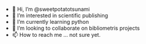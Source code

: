- 👋 Hi, I’m @sweetpotatotsunami
- 👀 I’m interested in scientific publishing
- 🌱 I’m currently learning python
- 💞️ I’m looking to collaborate on bibliometris projects
- 📫 How to reach me ... not sure yet.

<!---
sweetpotatotsunami/sweetpotatotsunami is a ✨ special ✨ repository because its `README.md` (this file) appears on your GitHub profile.
You can click the Preview link to take a look at your changes.
--->
